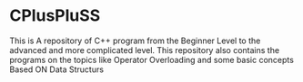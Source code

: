 # CPlusPluSS
This is A repository of C++ program from the Beginner Level to the advanced and more complicated level. This repository also contains the programs on the topics like Operator Overloading and some basic concepts Based ON Data Structurs
